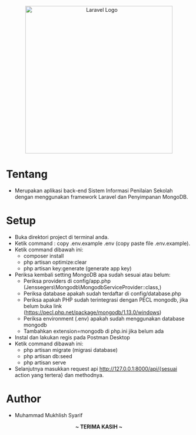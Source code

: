<p align="center"><a href="https://laravel.com" target="_blank"><img src="https://raw.githubusercontent.com/laravel/art/master/logo-lockup/5%20SVG/2%20CMYK/1%20Full%20Color/laravel-logolockup-cmyk-red.svg" width="400" alt="Laravel Logo"></a></p>

# Tentang
- Merupakan aplikasi back-end Sistem Informasi Penilaian Sekolah dengan menggunakan framework Laravel dan Penyimpanan MongoDB.

# Setup
- Buka direktori project di terminal anda.
- Ketik command : copy .env.example .env (copy paste file .env.example).
- Ketik command dibawah ini:
	- composer install
	- php artisan optimize:clear
	- php artisan key:generate (generate app key)
- Periksa kembali setting MongoDB apa sudah sesuai atau belum:
  - Periksa providers di config/app.php (Jenssegers\Mongodb\MongodbServiceProvider::class,)
  - Periksa database apakah sudah terdaftar di config/database.php 
  - Periksa apakah PHP sudah terintegrasi dengan PECL mongodb, jika belum buka link (https://pecl.php.net/package/mongodb/1.13.0/windows)
  - Periksa environment (.env) apakah sudah menggunakan database mongodb
  - Tambahkan extension=mongodb di php.ini jika belum ada
- Instal dan lakukan regis pada Postman Desktop
- Ketik command dibawah ini:
    - php artisan migrate (migrasi database)
    - php artisan db:seed
    - php artisan serve
- Selanjutnya masukkan request api http://127.0.0.1:8000/api/{sesuai action yang tertera} dan methodnya.

# Author
- Muhammad Mukhlish Syarif




<p align="center"><b> ~ TERIMA KASIH ~ </b></p>
